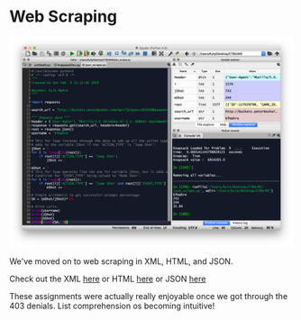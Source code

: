 

# Web Scraping

![Graph](https://github.com/kfmahre/JSON_scraping/blob/master/json.png)

We've moved on to web scraping in XML, HTML, and JSON.

Check out the XML [here]() or HTML [here]() or JSON [here]()

These assignments were actually really enjoyable once we got through the 403 denials. List comprehension os becoming intuitive!
